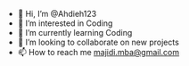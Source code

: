 - 👋 Hi, I’m @Ahdieh123
- 👀 I’m interested in Coding 
- 🌱 I’m currently learning Coding 
- 💞️ I’m looking to collaborate on new projects 
- 📫 How to reach me majidi.mba@gmail.com
